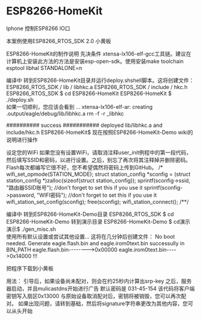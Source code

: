 # ESP8266-HomeKit
Iphone 控制ESP8266 IO口

本案例使用ESP8266_RTOS_SDK 2.0 小黄板

ESP8266-HomeKit的制作说明
先决条件
xtensa-lx106-elf-gcc工具链。建议在计算机上安装此方法的方法是安装esp-open-sdk。使用安装make toolchain esptool libhal STANDALONE=n

编译中
转到ESP8266-HomeKit目录并运行deploy.shshell脚本。这将创建文件：
ESP8266_RTOS_SDK / lib / libhkc.a
ESP8266_RTOS_SDK / include / hkc.h
ESP8266_RTOS_SDK $ cd ESP8266-HomeKit
ESP8266-HomeKit $ ./deploy.sh  
如果一切顺利，您应该会看到
...
xtensa-lx106-elf-ar: creating .output/eagle/debug/lib/libhkc.a
rm -f -r _libhkc

########## success ###########
deployed lib/libhkc.a and include/hkc.h
ESP8266-HomeKit$
现在按照ESP8266-HomeKit-Demo wiki的说明进行操作

设定您的WiFi
如果您没有设置WiFi，请取消注释user_init例程中的第一段代码，然后填写SSID和密码，以进行设置。之后，别忘了再次将其注释掉并删除密码。Flash每次都编写它很不好，您不希望偶然将密码上传到GitHub。
/*    wifi_set_opmode(STATION_MODE); 
    struct station_config *sconfig = (struct station_config *)zalloc(sizeof(struct station_config));
    sprintf(sconfig->ssid, "路由器SSID账号"); //don't forget to set this if you use it
    sprintf(sconfig->password, "WIFI密码"); //don't forget to set this if you use it
    wifi_station_set_config(sconfig);
    free(sconfig);
    wifi_station_connect(); /**/


编译中
转到ESP8266-HomeKit-Demo目录
ESP8266_RTOS_SDK $ cd ESP8266-HomeKit-Demo
转到演示目录
ESP8266-HomeKit-Demo $ cd演示
演示$ ./gen_misc.sh  
使用所有默认设置或尝试其他设置...
这将在几分钟后创建文件：
No boot needed.
Generate eagle.flash.bin and eagle.irom0text.bin successully in BIN_PATH
eagle.flash.bin-------->0x00000
eagle.irom0text.bin---->0x14000
!!!

把程序下载到小黄板

用法：
引导后，如果设备尚未配对，则会在约25秒内计算出srp-key
之后，服务器启动，并且mulicastdns开始进行广告
默认密码是 031-45-154
该代码将客户端密钥写入扇区0x13000
与原始设备取消配对后，密钥将被销毁，您可以再次配对。
如果出现问题，请转到基础，然后将signature字符串更改为其他内容，您可以从头开始